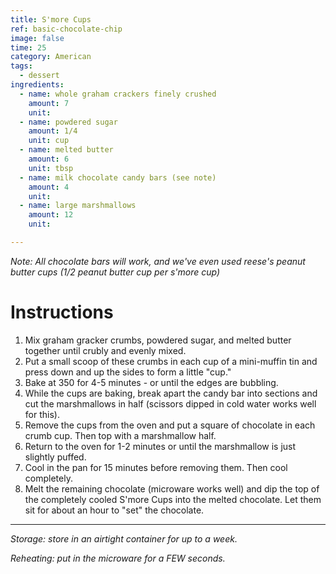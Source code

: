 ```yaml
---
title: S'more Cups
ref: basic-chocolate-chip
image: false
time: 25
category: American
tags:
  - dessert
ingredients:
  - name: whole graham crackers finely crushed
    amount: 7
    unit: 
  - name: powdered sugar
    amount: 1/4
    unit: cup
  - name: melted butter
    amount: 6
    unit: tbsp
  - name: milk chocolate candy bars (see note)
    amount: 4
    unit: 
  - name: large marshmallows
    amount: 12
    unit: 

---
```


*Note: All chocolate bars will work, and we've even used reese's peanut butter cups (1/2 peanut butter cup per s'more cup)*

# Instructions
1. Mix graham gracker crumbs, powdered sugar, and melted butter together until crubly and evenly mixed.
2. Put a small scoop of these crumbs in each cup of a mini-muffin tin and press down and up the sides to form a little "cup."
3. Bake at 350 for 4-5 minutes - or until the edges are bubbling.
4. While the cups are baking, break apart the candy bar into sections and cut the marshmallows in half (scissors dipped in cold water works well for this).
5. Remove the cups from the oven and put a square of chocolate in each crumb cup. Then top with a marshmallow half.
6. Return to the oven for 1-2 minutes or until the marshmallow is just slightly puffed.
7. Cool in the pan for 15 minutes before removing them. Then cool completely.
8. Melt the remaining chocolate (microware works well) and dip the top of the completely cooled S'more Cups into the melted chocolate. Let them sit for about an hour to "set" the chocolate.

---

*Storage: store in an airtight container for up to a week.*

*Reheating: put in the microware for a FEW seconds.*